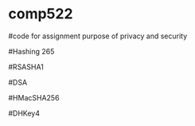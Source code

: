 # comp522

#code for assignment purpose of privacy and security


#Hashing 265


#RSASHA1


#DSA


#HMacSHA256


#DHKey4



